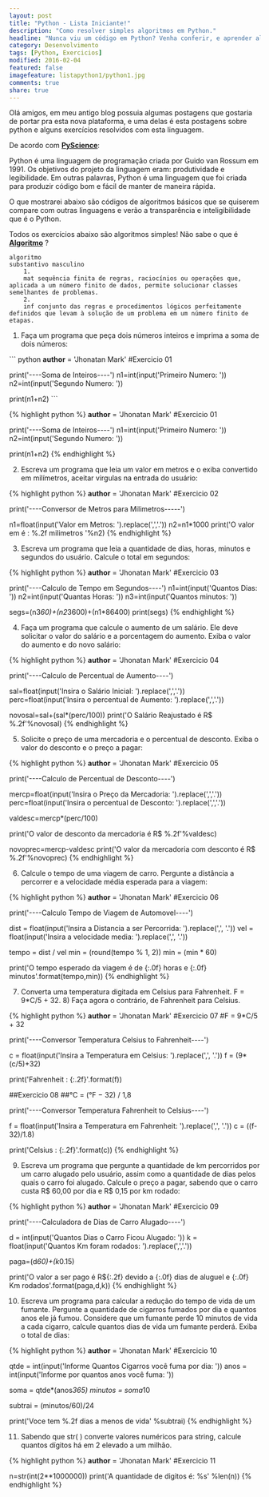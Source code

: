 ```yaml
---
layout: post
title: "Python - Lista Iniciante!"
description: "Como resolver simples algoritmos em Python."
headline: "Nunca viu um código em Python? Venha conferir, e aprender algoritmos."
category: Desenvolvimento
tags: [Python, Exercicios]
modified: 2016-02-04
featured: false
imagefeature: listapython1/python1.jpg
comments: true
share: true
---
```


Olá amigos, em meu antigo blog possuia algumas postagens que gostaria de portar pra esta nova plataforma, e uma delas é esta postagens sobre python e alguns exercícios resolvidos com esta linguagem.

De acordo com **[PyScience](http://pyscience-brasil.wikidot.com/python:python-oq-e-pq)**:

>
Python é uma linguagem de programação criada por Guido van Rossum em 1991. Os objetivos do projeto da linguagem eram: produtividade e legibilidade. Em outras palavras, Python é uma linguagem que foi criada para produzir código bom e fácil de manter de maneira rápida.

O que mostrarei abaixo são códigos de algoritmos básicos que se quiserem compare com outras linguagens e verão a transparência e inteligibilidade que é o Python.

Todos os exercícios abaixo são algoritmos simples! Não sabe o que é **[Algoritmo](https://pt.wikipedia.org/wiki/Algoritmo)** ?

>
    algoritmo
    substantivo masculino
        1.
        mat sequência finita de regras, raciocínios ou operações que, aplicada a um número finito de dados, permite solucionar classes semelhantes de problemas.
        2.
        inf conjunto das regras e procedimentos lógicos perfeitamente definidos que levam à solução de um problema em um número finito de etapas.

1) Faça um programa que peça dois números inteiros e imprima a soma de dois números:

`​`` python
__author__ = 'Jhonatan Mark'
#Exercicio 01

print('----Soma de Inteiros----')
n1=int(input('Primeiro Numero: '))
n2=int(input('Segundo Numero: '))

print(n1+n2)
`​``

{% highlight python %}
__author__ = 'Jhonatan Mark'
#Exercicio 01

print('----Soma de Inteiros----')
n1=int(input('Primeiro Numero: '))
n2=int(input('Segundo Numero: '))

print(n1+n2)
{% endhighlight %}

2) Escreva um programa que leia um valor em metros e o exiba convertido em milímetros, aceitar virgulas na entrada do usuário:

{% highlight python %}
__author__ = 'Jhonatan Mark'
#Exercicio 02

print('----Conversor de Metros para Milimetros-----')

n1=float(input('Valor em Metros: ').replace(',','.'))
n2=n1*1000
print('O valor em é : %.2f milimetros '%n2)
{% endhighlight %}

3) Escreva um programa que leia a quantidade de dias, horas, minutos e segundos do usuário. Calcule o total em segundos:

{% highlight python %}
__author__ = 'Jhonatan Mark'
#Exercicio 03

print('----Calculo de Tempo em Segundos----')
n1=int(input('Quantos Dias: '))
n2=int(input('Quantas Horas: '))
n3=int(input('Quantos minutos: '))

segs=(n3*60)+(n2*3600)+(n1*86400)
print(segs)
{% endhighlight %}

4) Faça um programa que calcule o aumento de um salário. Ele deve solicitar o valor do salário e a porcentagem do aumento. Exiba o valor do aumento e do novo salário:

{% highlight python %}
__author__ = 'Jhonatan Mark'
#Exercicio 04

print('----Calculo de Percentual de Aumento----')

sal=float(input('Insira o Salário Inicial: ').replace(',','.'))
perc=float(input('Insira o percentual de Aumento: ').replace(',','.'))

novosal=sal+(sal*(perc/100))
print('O Salário Reajustado é R$ %.2f'%novosal)
{% endhighlight %}

5) Solicite o preço de uma mercadoria e o percentual de desconto. Exiba o valor do desconto e o preço a pagar:

{% highlight python %}
__author__ = 'Jhonatan Mark'
#Exercicio 05

print('----Calculo de Percentual de Desconto----')

mercp=float(input('Insira o Preço da Mercadoria: ').replace(',','.'))
perc=float(input('Insira o percentual de Desconto: ').replace(',','.'))

valdesc=mercp*(perc/100)

print('O valor de desconto da mercadoria é R$ %.2f'%valdesc)

novoprec=mercp-valdesc
print('O valor da mercadoria com desconto é R$ %.2f'%novoprec)
{% endhighlight %}

6) Calcule o tempo de uma viagem de carro. Pergunte a distância a percorrer e a velocidade média esperada para a viagem:

{% highlight python %}
__author__ = 'Jhonatan Mark'
#Exercicio 06

print('----Calculo Tempo de Viagem de Automovel----')

dist = float(input('Insira a Distancia a ser Percorrida: ').replace(',', '.'))
vel = float(input('Insira a velocidade media: ').replace(',', '.'))

tempo = dist / vel
min = (round(tempo % 1, 2))
min = (min * 60)

print('O tempo esperado da viagem é de {:.0f} horas e {:.0f} minutos'.format(tempo,min))
{% endhighlight %}

7) Converta uma temperatura digitada em Celsius para Fahrenheit. F = 9*C/5 + 32. 8) Faça agora o contrário, de Fahrenheit para Celsius.

{% highlight python %}
__author__ = 'Jhonatan Mark'
#Exercicio 07
#F = 9*C/5 + 32

print('----Conversor Temperatura Celsius to Fahrenheit----')

c = float(input('Insira a Temperatura em Celsius: ').replace(',', '.'))
f = (9*(c/5)+32)

print('Fahrenheit : {:.2f}'.format(f))

##Exercicio 08
##°C = (°F − 32) / 1,8

print('----Conversor Temperatura Fahrenheit to Celsius----')

f = float(input('Insira a Temperatura em Fahrenheit: ').replace(',', '.'))
c = ((f-32)/1.8)

print('Celsius : {:.2f}'.format(c))
{% endhighlight %}

9) Escreva um programa que pergunte a quantidade de km percorridos por um carro alugado pelo usuário, assim como a quantidade de dias pelos quais o carro foi alugado. Calcule o preço a pagar, sabendo que o carro custa R$ 60,00 por dia e R$ 0,15 por km rodado:

{% highlight python %}
__author__ = 'Jhonatan Mark'
#Exercicio 09

print('----Calculadora de Dias de Carro Alugado----')

d = int(input('Quantos Dias o Carro Ficou Alugado: '))
k = float(input('Quantos Km foram rodados: ').replace(',','.'))

paga=(d*60)+(k*0.15)

print('O valor a ser pago é R${:.2f} devido a {:.0f} dias de aluguel e {:.0f} Km rodados'.format(paga,d,k))
{% endhighlight %}

10) Escreva um programa para calcular a redução do tempo de vida de um fumante. Pergunte a quantidade de cigarros fumados por dia e quantos anos ele já fumou. Considere que um fumante perde 10 minutos de vida a cada cigarro, calcule quantos dias de vida um fumante perderá. Exiba o total de dias:

{% highlight python %}
__author__ = 'Jhonatan Mark'
#Exercicio 10

qtde = int(input('Informe Quantos Cigarros você fuma por dia: '))
anos = int(input('Informe por quantos anos você fuma: '))

soma = qtde*(anos*365)
minutos = soma*10

subtrai = (minutos/60)/24

print('Voce tem %.2f dias a menos de vida' %subtrai)
{% endhighlight %}

11) Sabendo que str( ) converte valores numéricos para string, calcule quantos dígitos há em 2 elevado a um milhão.

{% highlight python %}
__author__ = 'Jhonatan Mark'
#Exercicio 11

n=str(int(2**1000000))
print('A quantidade de digitos é: %s' %len(n))
{% endhighlight %}
